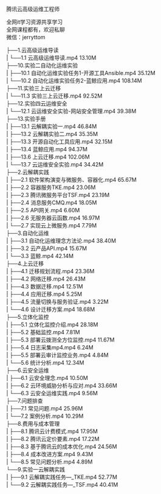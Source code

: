腾讯云高级运维工程师

全网it学习资源共享学习<br>全网课程都有，欢迎私聊<br>微信：jerryttom<br>

├──1.云高级运维导读<br> | └──1.1 云高级运维导读.mp4 13.10M<br> ├──10.实验二自动化运维实验<br> | ├──10.1 自动化运维实验任务1-开源工具Ansible.mp4 35.12M<br> | └──10.2 自动化运维实验任务2-蓝鲸应用.mp4 108.14M<br> ├──11.实验三上云迁移<br> | └──11.3 实验三上云迁移.mp4 92.52M<br> ├──12.实验四云运维安全<br> | └──12.1 云运维安全实验-网站安全管理.mp4 39.38M<br> ├──13.实验手册<br> | ├──13.1 云解耦实验一.mp4 46.84M<br> | ├──13.2 云解耦实验二.mp4 35.35M<br> | ├──13.3 开源自动化工具应用.mp4 32.15M<br> | ├──13.4 蓝鲸应用.mp4 94.37M<br> | ├──13.6 上云迁移.mp4 102.06M<br> | └──13.7 云运维安全实验.mp4 34.42M<br> ├──2.云解耦实践<br> | ├──2.1 软件架构演变与微服务、容器化.mp4 65.67M<br> | ├──2.2 容器服务TKE.mp4 23.06M<br> | ├──2.3 腾讯微服务平台TSF.mp4 23.19M<br> | ├──2.4 消息服务CMQ.mp4 18.05M<br> | ├──2.5 API网关.mp4 6.60M<br> | ├──2.6 无服务器云函数.mp4 16.97M<br> | └──2.7 实现云上微服务.mp4 7.79M<br> ├──3.自动化运维<br> | ├──3.1 自动化运维理念方法论.mp4 38.40M<br> | ├──3.2 云产品API.mp4 15.67M<br> | └──3.3 蓝鲸.mp4 42.14M<br> ├──4.上云迁移<br> | ├──4.1 迁移规划流程.mp4 23.36M<br> | ├──4.2 网络迁移.mp4 26.43M<br> | ├──4.3 数据迁移.mp4 12.51M<br> | ├──4.4 应用迁移.mp4 5.25M<br> | ├──4.5 流量切换与服务验证.mp4 3.22M<br> | └──4.6 设计迁移方案.mp4 18.68M<br> ├──5.立体化监控<br> | ├──5.1 立体化监控介绍.mp4 28.18M<br> | ├──5.2 基础监控.mp4 7.81M<br> | ├──5.3 部署云拨测全方位监控.mp4 11.67M<br> | ├──5.4 日志采集mp4.mp4 6.24M<br> | ├──5.5 部署云审计监控业务.mp4 4.84M<br> | └──5.6 统计分析.mp4 12.34M<br> ├──6.云安全运维<br> | ├──6.1 云安全理念.mp4 10.50M<br> | ├──6.2 云环境威胁分析与应对.mp4 33.66M<br> | └──6.3 云安全运维实践.mp4 9.56M<br> ├──7.问题排查<br> | ├──7.1 常见问题.mp4 25.96M<br> | └──7.2 案例分析.mp4 10.29M<br> ├──8.费用与成本管理<br> | ├──8.1 腾讯云计费模式.mp4 17.95M<br> | ├──8.2 腾讯云定价要素.mp4 17.22M<br> | ├──8.3 基于腾讯云的成本优化.mp4 24.56M<br> | ├──8.4 成本改进方案.mp4 9.43M<br> | └──8.5 常见问题分析.mp4 4.89M<br> └──9.实验一云解耦实践<br> | ├──9.1 云解耦实践任务—_TKE.mp4 52.77M<br> | └──9.2 云解耦实践任务—_TSF.mp4 40.41M